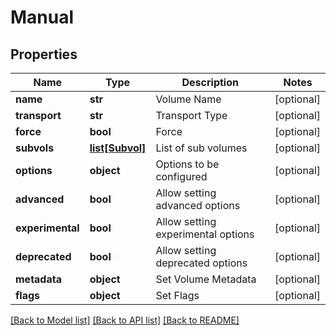 # Manual

## Properties
Name | Type | Description | Notes
------------ | ------------- | ------------- | -------------
**name** | **str** | Volume Name | [optional] 
**transport** | **str** | Transport Type | [optional] 
**force** | **bool** | Force | [optional] 
**subvols** | [**list[Subvol]**](Subvol.md) | List of sub volumes | [optional] 
**options** | **object** | Options to be configured | [optional] 
**advanced** | **bool** | Allow setting advanced options | [optional] 
**experimental** | **bool** | Allow setting experimental options | [optional] 
**deprecated** | **bool** | Allow setting deprecated options | [optional] 
**metadata** | **object** | Set Volume Metadata | [optional] 
**flags** | **object** | Set Flags | [optional] 

[[Back to Model list]](../README.md#documentation-for-models) [[Back to API list]](../README.md#documentation-for-api-endpoints) [[Back to README]](../README.md)


